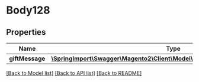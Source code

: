 # Body128

## Properties
Name | Type | Description | Notes
------------ | ------------- | ------------- | -------------
**giftMessage** | [**\SpringImport\Swagger\Magento2\Client\Model\GiftMessageDataMessageInterface**](GiftMessageDataMessageInterface.md) |  | 

[[Back to Model list]](../README.md#documentation-for-models) [[Back to API list]](../README.md#documentation-for-api-endpoints) [[Back to README]](../README.md)


